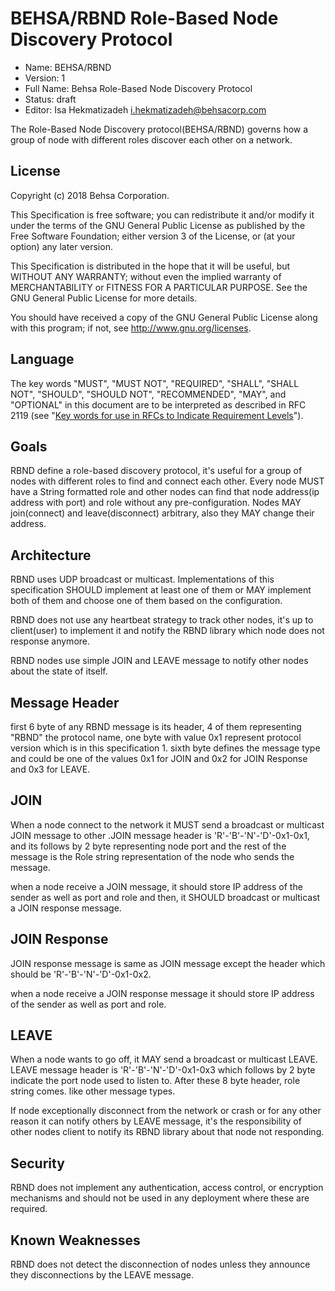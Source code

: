 # BEHSA/RBND Role-Based Node Discovery Protocol 

* Name: BEHSA/RBND
* Version: 1
* Full Name: Behsa Role-Based Node Discovery Protocol
* Status: draft
* Editor: Isa Hekmatizadeh i.hekmatizadeh@behsacorp.com

The Role-Based Node Discovery protocol(BEHSA/RBND) governs how a group of node with different 
roles discover each other on a network.

## License
Copyright (c) 2018 Behsa Corporation.

This Specification is free software; you can redistribute it and/or modify it under the terms of 
the GNU General Public License as published by the Free Software Foundation; either version 3 of 
the License, or (at your option) any later version.

This Specification is distributed in the hope that it will be useful, but WITHOUT ANY WARRANTY; 
without even the implied warranty of MERCHANTABILITY or FITNESS FOR A PARTICULAR PURPOSE. See the
GNU General Public License for more details.  

You should have received a copy of the GNU General Public License along with this program; if 
not, see <http://www.gnu.org/licenses>.

## Language
The key words "MUST", "MUST NOT", "REQUIRED", "SHALL", "SHALL NOT", 
"SHOULD", "SHOULD NOT", "RECOMMENDED",  "MAY", and "OPTIONAL" in this 
document are to be interpreted as described in RFC 2119 (see "[Key words for use in RFCs to 
Indicate Requirement Levels](http://tools.ietf.org/html/rfc2119)").

## Goals
RBND define a role-based discovery protocol, it's useful for a group of nodes with 
different roles to find and connect each other. Every node MUST have a String formatted role and 
other nodes can find that node address(ip address with port) and role without any pre-configuration.
Nodes MAY join(connect) and leave(disconnect) arbitrary, also they MAY change their address.

## Architecture
RBND uses UDP broadcast or multicast. Implementations of this specification SHOULD implement at 
least one of them or MAY implement both of them and choose one of them based on the configuration.

RBND does not use any heartbeat strategy to track other nodes, it's up to client(user) to 
implement it and notify the RBND library which node does not response anymore.

RBND nodes use simple JOIN and LEAVE message to notify other nodes about the state of itself. 

## Message Header
first 6 byte of any RBND message is its header, 4 of them representing "RBND" the protocol name, 
one byte with value 0x1 represent protocol version which is in this specification 1. sixth byte 
defines the message type and could be one of the values 0x1 for JOIN and 0x2 for JOIN Response 
and 0x3 for LEAVE.

## JOIN
When a node connect to the network it MUST send a broadcast or multicast JOIN message to other
.JOIN message header is 'R'-'B'-'N'-'D'-0x1-0x1, and its follows by 2 byte representing node 
port and the rest of the message is the Role string representation of the node who sends the 
message.

when a node receive a JOIN message, it should store IP address of the sender as well as port and 
role and then, it SHOULD broadcast or multicast a JOIN response message.

## JOIN Response
JOIN response message is same as JOIN message except the header which should be 
'R'-'B'-'N'-'D'-0x1-0x2.

when a node receive a JOIN response message it should store IP address of the sender as well as 
port and role.

## LEAVE
When a node wants to go off, it MAY send a broadcast or multicast LEAVE. LEAVE message header is 
'R'-'B'-'N'-'D'-0x1-0x3 which follows by 2 byte indicate the port node used to listen to. After 
these 8 byte header, role string comes. like other message types.

If node exceptionally disconnect from the network or crash or for any other reason it can notify 
others by LEAVE message, it's the responsibility of other nodes client to notify its RBND library
about that node not responding.

## Security
RBND does not implement any authentication, access control, or encryption mechanisms and should 
not be used in any deployment where these are required.

## Known Weaknesses
RBND does not detect the disconnection of nodes unless they announce they disconnections by the 
LEAVE message.